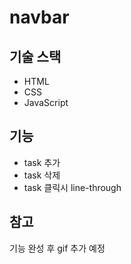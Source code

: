 # navbar

## 기술 스택

- HTML
- CSS
- JavaScript

## 기능

- task 추가
- task 삭제
- task 클릭시 line-through

## 참고

기능 완성 후 gif 추가 예정
